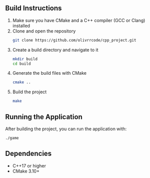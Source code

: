 ## Build Instructions

1. Make sure you have CMake and a C++ compiler (GCC or Clang) installed
2. Clone and open the repository
   ```bash
   git clone https://github.com/olivrrcode/cpp_project.git
   ```
3. Create a build directory and navigate to it
   ```bash
   mkdir build
   cd build
   ```
4. Generate the build files with CMake
   ```bash
   cmake ..
   ```
5. Build the project
   ```bash
   make
   ```

## Running the Application

After building the project, you can run the application with:

```bash
./game
```

## Dependencies

- C++17 or higher
- CMake 3.10+
